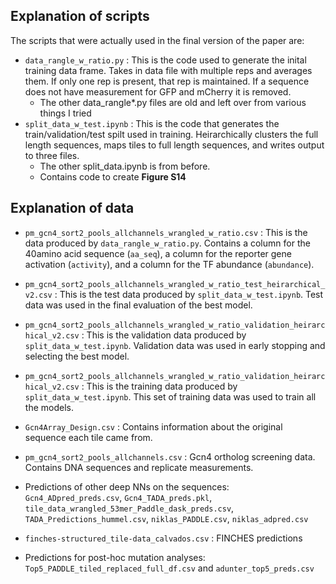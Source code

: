 ## Explanation of scripts

The scripts that were actually used in the final version of the paper are: 

- `data_rangle_w_ratio.py` : This is the code used to generate the inital training data frame. Takes in data file with multiple reps and averages them. If only one rep is present, that rep is maintained. If a sequence does not have measurement for GFP and mCherry it is removed.
  - The other data_rangle*.py files are old and left over from various things I tried
- `split_data_w_test.ipynb` : This is the code that generates the train/validation/test spilt used in training. Heirarchically clusters the full length sequences, maps tiles to full length sequences, and writes output to three files.
  - The other split_data.ipynb is from before.
  - Contains code to create **Figure S14**

  
## Explanation of data
- `pm_gcn4_sort2_pools_allchannels_wrangled_w_ratio.csv` : This is the data produced by `data_rangle_w_ratio.py`. Contains a column for the 40amino acid sequence (`aa_seq`), a column for the reporter gene activation (`activity`), and a column for the TF abundance (`abundance`).
- `pm_gcn4_sort2_pools_allchannels_wrangled_w_ratio_test_heirarchical_v2.csv` : This is the test data produced by `split_data_w_test.ipynb`. Test data was used in the final evaluation of the best model.  
- `pm_gcn4_sort2_pools_allchannels_wrangled_w_ratio_validation_heirarchical_v2.csv` : This is the validation data produced by `split_data_w_test.ipynb`. Validation data was used in early stopping and selecting the best model. 
- `pm_gcn4_sort2_pools_allchannels_wrangled_w_ratio_validation_heirarchical_v2.csv` : This is the training data produced by `split_data_w_test.ipynb`. This set of training data was used to train all the models.
- `Gcn4Array_Design.csv` : Contains information about the original sequence each tile came from.
- `pm_gcn4_sort2_pools_allchannels.csv` : Gcn4 ortholog screening data. Contains DNA sequences and replicate measurements.

- Predictions of other deep NNs on the sequences: `Gcn4_ADpred_preds.csv`, `Gcn4_TADA_preds.pkl`, `tile_data_wrangled_53mer_Paddle_dask_preds.csv`, `TADA_Predictions_hummel.csv`, `niklas_PADDLE.csv`, `niklas_adpred.csv`
-   `finches-structured_tile-data_calvados.csv` : FINCHES predictions
-   Predictions for post-hoc mutation analyses: `Top5_PADDLE_tiled_replaced_full_df.csv` and `adunter_top5_preds.csv`
